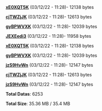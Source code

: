 [**xE0XQT5K**](/data/xE0XQT5K.txt) (03/12/22 - 11:28)- 12138 bytes

[**cjTWZjJK**](/data/cjTWZjJK.txt) (03/12/22 - 11:28)- 12613 bytes

[**gyBPWVXK**](/data/gyBPWVXK.txt) (03/12/22 - 11:28)- 12039 bytes

[**JEXEedi3**](/data/JEXEedi3.txt) (03/12/22 - 11:28)- 11958 bytes

[**xE0XQT5K**](/data/xE0XQT5K.txt) (03/12/22 - 11:28)- 12138 bytes

[**gyBPWVXK**](/data/gyBPWVXK.txt) (03/12/22 - 11:28)- 12039 bytes

[**jzS9HvWn**](/data/jzS9HvWn.txt) (03/12/22 - 11:28)- 12147 bytes

[**cjTWZjJK**](/data/cjTWZjJK.txt) (03/12/22 - 11:28)- 12613 bytes

[**jzS9HvWn**](/data/jzS9HvWn.txt) (03/12/22 - 11:28)- 12147 bytes

**Total Datas**: 6253

**Total Size**: 35.36 MB / 35.4 MB